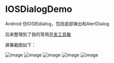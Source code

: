 # IOSDialogDemo
Android 仿IOS的dialog，包括底部弹出和AlertDialog

后来整理到了我的常用[开发工具箱](https://github.com/niyingxunzong/ToolBox)

屏幕截图如下：

![image](https://github.com/niyingxunzong/IOSDialogDemo/blob/master/app/src/main/images/device-2015-10-23-131345.png)
![image](https://github.com/niyingxunzong/IOSDialogDemo/blob/master/app/src/main/images/device-2015-10-23-131505.png)
![image](https://github.com/niyingxunzong/IOSDialogDemo/blob/master/app/src/main/images/device-2015-10-23-131524.png)
![image](https://github.com/niyingxunzong/IOSDialogDemo/blob/master/app/src/main/images/device-2015-10-23-131539.png)
![image](https://github.com/niyingxunzong/IOSDialogDemo/blob/master/app/src/main/images/device-2015-10-23-131555.png)
